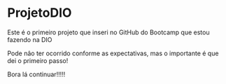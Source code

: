 # ProjetoDIO


Este é o primeiro projeto que inseri no GitHub do Bootcamp que estou fazendo na DIO


Pode nâo ter ocorrido conforme as expectativas, mas o importante é que dei o primeiro passo!

Bora lá continuar!!!!!
